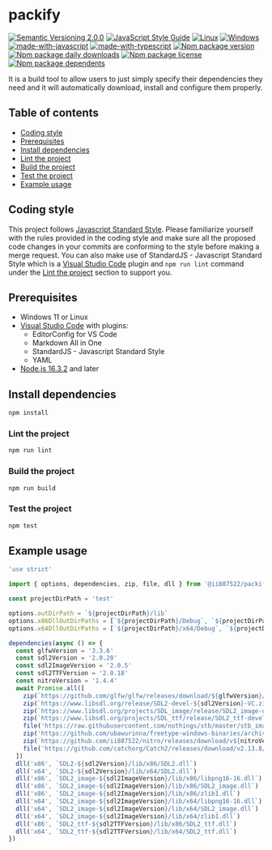 # packify
[![Semantic Versioning 2.0.0](https://img.shields.io/badge/semver-2.0.0-standard.svg)](https://semver.org/)
[![JavaScript Style Guide](https://img.shields.io/badge/code_style-standard-brightgreen.svg)](https://standardjs.com)
[![Linux](https://svgshare.com/i/Zhy.svg)](https://svgshare.com/i/Zhy.svg)
[![Windows](https://svgshare.com/i/ZhY.svg)](https://svgshare.com/i/ZhY.svg)
[![made-with-javascript](https://img.shields.io/badge/Made%20with-JavaScript-ffff00.svg)](https://www.javascript.com)
[![made-with-typescript](https://img.shields.io/badge/Made%20with-TypeScript-0000e0.svg)](https://www.typescriptlang.org/)
[![Npm package version](https://badgen.net/npm/v/@ii887522/packify)](https://www.npmjs.com/package/@ii887522/packify)
[![Npm package daily downloads](https://badgen.net/npm/dm/@ii887522/packify)](https://npmjs.com/package/@ii887522/packify)
[![Npm package license](https://badgen.net/npm/license/@ii887522/packify)](https://npmjs.com/package/@ii887522/packify)
[![Npm package dependents](https://badgen.net/npm/dependents/@ii887522/packify)](https://npmjs.com/package/@ii887522/packify)

It is a build tool to allow users to just simply specify their dependencies they need and it will automatically download, install and configure them properly.

## Table of contents
- [Coding style](https://github.com/ii887522/packify#coding-style)
- [Prerequisites](https://github.com/ii887522/packify#prerequisites)
- [Install dependencies](https://github.com/ii887522/packify#install-dependencies)
- [Lint the project](https://github.com/ii887522/packify#lint-the-project)
- [Build the project](https://github.com/ii887522/packify#build-the-project)
- [Test the project](https://github.com/ii887522/packify#test-the-project)
- [Example usage](https://github.com/ii887522/packify#example-usage)

## Coding style
This project follows [Javascript Standard Style](https://standardjs.com/). Please familiarize yourself with the rules provided in the coding style and
make sure all the proposed code changes in your commits are conforming to the style before making a merge request. You can also make use of
StandardJS - Javascript Standard Style which is a [Visual Studio Code](https://code.visualstudio.com/) plugin and `npm run lint` command under the
[Lint the project](https://github.com/ii887522/packify#lint-the-project) section to support you.

## Prerequisites
- Windows 11 or Linux
- [Visual Studio Code](https://code.visualstudio.com/) with plugins:
  - EditorConfig for VS Code
  - Markdown All in One
  - StandardJS - Javascript Standard Style
  - YAML
- [Node.js 16.3.2](https://nodejs.org/en/) and later

## Install dependencies
```sh
npm install
```

### Lint the project
```sh
npm run lint
```

### Build the project
```sh
npm run build
```

### Test the project
```sh
npm test
```

## Example usage
```js
'use strict'

import { options, dependencies, zip, file, dll } from '@ii887522/packify'

const projectDirPath = 'test'

options.outDirPath = `${projectDirPath}/lib`
options.x86DllOutDirPaths = [`${projectDirPath}/Debug`, `${projectDirPath}/Release`, `${projectDirPath}/Test`]
options.x64DllOutDirPaths = [`${projectDirPath}/x64/Debug`, `${projectDirPath}/x64/Release`, `${projectDirPath}/x64/Test`]

dependencies(async () => {
  const glfwVersion = '3.3.6'
  const sdl2Version = '2.0.20'
  const sdl2ImageVersion = '2.0.5'
  const sdl2TTFVersion = '2.0.18'
  const nitroVersion = '1.4.4'
  await Promise.all([
    zip(`https://github.com/glfw/glfw/releases/download/${glfwVersion}/glfw-${glfwVersion}.bin.WIN64.zip`),
    zip(`https://www.libsdl.org/release/SDL2-devel-${sdl2Version}-VC.zip`),
    zip(`https://www.libsdl.org/projects/SDL_image/release/SDL2_image-devel-${sdl2ImageVersion}-VC.zip`),
    zip(`https://www.libsdl.org/projects/SDL_ttf/release/SDL2_ttf-devel-${sdl2TTFVersion}-VC.zip`),
    file('https://raw.githubusercontent.com/nothings/stb/master/stb_image.h'),
    zip('https://github.com/ubawurinna/freetype-windows-binaries/archive/refs/tags/v2.11.1.zip'),
    zip(`https://github.com/ii887522/nitro/releases/download/v${nitroVersion}/nitro-${nitroVersion}.zip`),
    file('https://github.com/catchorg/Catch2/releases/download/v2.13.8/catch.hpp')
  ])
  dll('x86', `SDL2-${sdl2Version}/lib/x86/SDL2.dll`)
  dll('x64', `SDL2-${sdl2Version}/lib/x64/SDL2.dll`)
  dll('x86', `SDL2_image-${sdl2ImageVersion}/lib/x86/libpng16-16.dll`)
  dll('x86', `SDL2_image-${sdl2ImageVersion}/lib/x86/SDL2_image.dll`)
  dll('x86', `SDL2_image-${sdl2ImageVersion}/lib/x86/zlib1.dll`)
  dll('x64', `SDL2_image-${sdl2ImageVersion}/lib/x64/libpng16-16.dll`)
  dll('x64', `SDL2_image-${sdl2ImageVersion}/lib/x64/SDL2_image.dll`)
  dll('x64', `SDL2_image-${sdl2ImageVersion}/lib/x64/zlib1.dll`)
  dll('x86', `SDL2_ttf-${sdl2TTFVersion}/lib/x86/SDL2_ttf.dll`)
  dll('x64', `SDL2_ttf-${sdl2TTFVersion}/lib/x64/SDL2_ttf.dll`)
})
```
